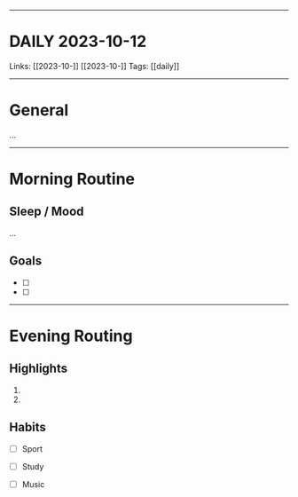 ___
# DAILY 2023-10-12
Links: [[2023-10-]] [[2023-10-]]
Tags: [[daily]]
<!--- Created on: 2023-10-12, 09:06 --->
___
# General
...
___
# Morning Routine
## Sleep / Mood
...
## Goals
- [ ]
- [ ]
___
# Evening Routing
## Highlights
1. 
2. 
## Habits 
- [ ] Sport
- [ ] Study
- [ ] Music
  